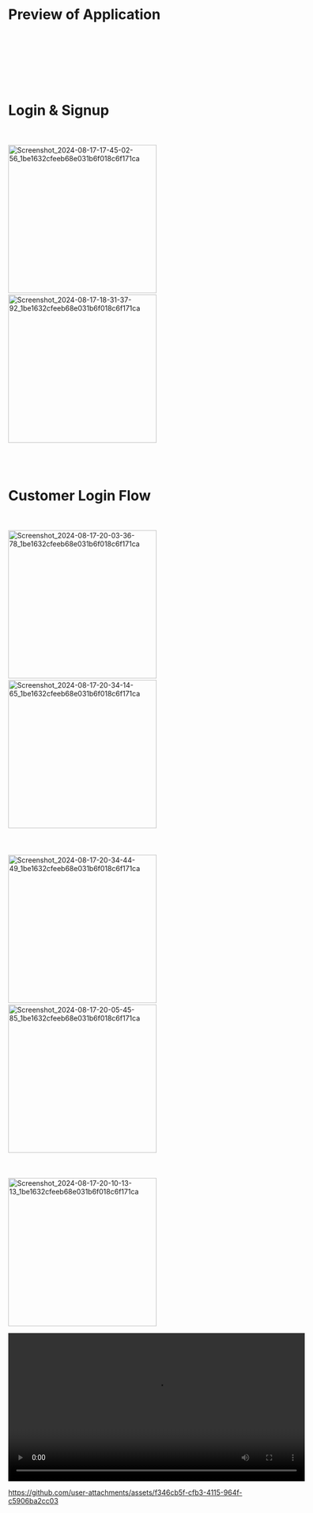 # Preview of Application
<br><br/>
<br><br/>
<br><br/>
# Login & Signup
<br><br/>
<img src="https://github.com/user-attachments/assets/ec5d5ebd-0a3a-4ac0-b32f-baa8bdec06e9" alt="Screenshot_2024-08-17-17-45-02-56_1be1632cfeeb68e031b6f018c6f171ca" width="300" />
&nbsp;&nbsp;&nbsp;&nbsp;&nbsp;&nbsp;&nbsp;&nbsp;&nbsp;&nbsp;&nbsp;&nbsp;&nbsp;&nbsp;&nbsp;&nbsp;&nbsp;&nbsp;&nbsp;&nbsp;&nbsp;&nbsp;&nbsp;&nbsp;&nbsp;&nbsp;&nbsp;&nbsp;&nbsp;&nbsp;&nbsp;&nbsp;&nbsp;&nbsp;
<img src="https://github.com/user-attachments/assets/a78de8db-7f9e-420a-b6ac-6296c7797c24" alt="Screenshot_2024-08-17-18-31-37-92_1be1632cfeeb68e031b6f018c6f171ca"  width="300" />
<br><br/>
<br><br/>
# Customer Login Flow
<br><br/>
<img src="https://github.com/user-attachments/assets/a9899233-f9b2-4bcf-ba70-266a03b1ab8a" alt="Screenshot_2024-08-17-20-03-36-78_1be1632cfeeb68e031b6f018c6f171ca"  width="300" />
&nbsp;&nbsp;&nbsp;&nbsp;&nbsp;&nbsp;&nbsp;&nbsp;&nbsp;&nbsp;&nbsp;&nbsp;&nbsp;&nbsp;&nbsp;&nbsp;&nbsp;&nbsp;&nbsp;&nbsp;&nbsp;&nbsp;&nbsp;&nbsp;&nbsp;&nbsp;&nbsp;&nbsp;&nbsp;&nbsp;&nbsp;&nbsp;&nbsp;&nbsp;
<img src="https://github.com/user-attachments/assets/d127512f-ca6f-475b-932b-e6e3cfd40318" alt="Screenshot_2024-08-17-20-34-14-65_1be1632cfeeb68e031b6f018c6f171ca"  width="300" />
&nbsp;&nbsp;&nbsp;&nbsp;&nbsp;&nbsp;&nbsp;&nbsp;&nbsp;&nbsp;&nbsp;&nbsp;&nbsp;&nbsp;&nbsp;&nbsp;&nbsp;&nbsp;&nbsp;&nbsp;&nbsp;&nbsp;&nbsp;&nbsp;&nbsp;&nbsp;&nbsp;&nbsp;&nbsp;&nbsp;&nbsp;&nbsp;&nbsp;&nbsp;
<br><br/>
<br><br/>
<img src="https://github.com/user-attachments/assets/3e368401-37ec-4d82-ae8a-15cebbf03af8" alt="Screenshot_2024-08-17-20-34-44-49_1be1632cfeeb68e031b6f018c6f171ca"  width="300" />
&nbsp;&nbsp;&nbsp;&nbsp;&nbsp;&nbsp;&nbsp;&nbsp;&nbsp;&nbsp;&nbsp;&nbsp;&nbsp;&nbsp;&nbsp;&nbsp;&nbsp;&nbsp;&nbsp;&nbsp;&nbsp;&nbsp;&nbsp;&nbsp;&nbsp;&nbsp;&nbsp;&nbsp;&nbsp;&nbsp;&nbsp;&nbsp;&nbsp;&nbsp;
<img src="https://github.com/user-attachments/assets/1fc5401a-afd0-4c04-85f7-8772d2448dcf" alt="Screenshot_2024-08-17-20-05-45-85_1be1632cfeeb68e031b6f018c6f171ca"  width="300" />
<br><br/>
<br><br/>
<img src="https://github.com/user-attachments/assets/19c87139-103d-4b79-a986-f1a0f787b8a4" alt="Screenshot_2024-08-17-20-10-13-13_1be1632cfeeb68e031b6f018c6f171ca"  width="300" />

<video width="600" controls>
  <source src="https://github.com/user-attachments/assets/f346cb5f-cfb3-4115-964f-c5906ba2cc03" type="video/mp4">
</video>



https://github.com/user-attachments/assets/f346cb5f-cfb3-4115-964f-c5906ba2cc03




